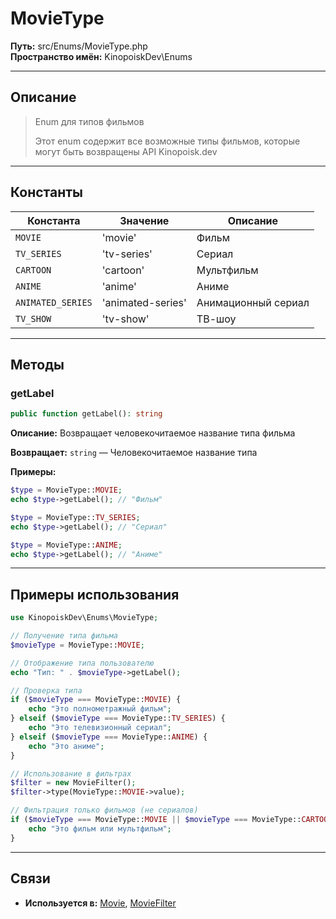 # MovieType

**Путь:** src/Enums/MovieType.php  
**Пространство имён:** KinopoiskDev\Enums

---

## Описание

> Enum для типов фильмов
>
> Этот enum содержит все возможные типы фильмов, которые могут быть возвращены API Kinopoisk.dev

---

## Константы

| Константа | Значение | Описание |
|-----------|----------|----------|
| `MOVIE` | 'movie' | Фильм |
| `TV_SERIES` | 'tv-series' | Сериал |
| `CARTOON` | 'cartoon' | Мультфильм |
| `ANIME` | 'anime' | Аниме |
| `ANIMATED_SERIES` | 'animated-series' | Анимационный сериал |
| `TV_SHOW` | 'tv-show' | ТВ-шоу |

---

## Методы

### getLabel
```php
public function getLabel(): string
```
**Описание:** Возвращает человекочитаемое название типа фильма

**Возвращает:** `string` — Человекочитаемое название типа

**Примеры:**
```php
$type = MovieType::MOVIE;
echo $type->getLabel(); // "Фильм"

$type = MovieType::TV_SERIES;
echo $type->getLabel(); // "Сериал"

$type = MovieType::ANIME;
echo $type->getLabel(); // "Аниме"
```

---

## Примеры использования

```php
use KinopoiskDev\Enums\MovieType;

// Получение типа фильма
$movieType = MovieType::MOVIE;

// Отображение типа пользователю
echo "Тип: " . $movieType->getLabel();

// Проверка типа
if ($movieType === MovieType::MOVIE) {
    echo "Это полнометражный фильм";
} elseif ($movieType === MovieType::TV_SERIES) {
    echo "Это телевизионный сериал";
} elseif ($movieType === MovieType::ANIME) {
    echo "Это аниме";
}

// Использование в фильтрах
$filter = new MovieFilter();
$filter->type(MovieType::MOVIE->value);

// Фильтрация только фильмов (не сериалов)
if ($movieType === MovieType::MOVIE || $movieType === MovieType::CARTOON) {
    echo "Это фильм или мультфильм";
}
```

---

## Связи
- **Используется в:** [Movie](../Models/Movie.md), [MovieFilter](../Utils/MovieFilter.md)